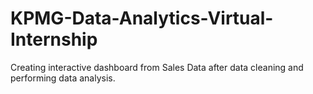 # KPMG-Data-Analytics-Virtual-Internship
Creating interactive dashboard from Sales Data after data cleaning and performing data analysis.
